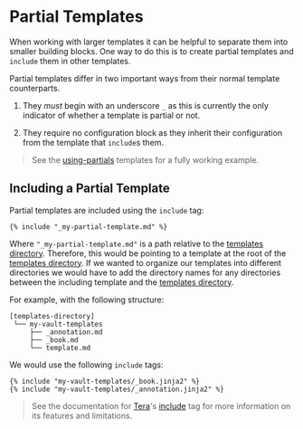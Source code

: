 # Partial Templates

When working with larger templates it can be helpful to separate them into smaller building blocks.
One way to do this is to create partial templates and `include` them in other templates.

Partial templates differ in two important ways from their normal template counterparts.

1. They _must_ begin with an underscore `_` as this is currently the only indicator of whether a
   template is partial or not.

2. They require no configuration block as they inherit their configuration from the template that
   `include`s them.

> <i class="fa fa-info-circle"></i> See the [using-partials][using-partials] templates for a fully
> working example.

## Including a Partial Template

Partial templates are included using the `include` tag:

```jinja2
{% include "_my-partial-template.md" %}
```

Where `"_my-partial-template.md"` is a path relative to the [templates
directory][templates-directory]. Therefore, this would be pointing to a template at the root of the
[templates directory][templates-directory]. If we wanted to organize our templates into different
directories we would have to add the directory names for any directories between the including
template and the [templates directory][templates-directory].

For example, with the following structure:

```plaintext
[templates-directory]
 └── my-vault-templates
     ├── _annotation.md
     ├── _book.md
     └── template.md
```

We would use the following `include` tags:

```jinja2
{% include "my-vault-templates/_book.jinja2" %}
{% include "my-vault-templates/_annotation.jinja2" %}
```

> <i class="fa fa-info-circle"></i> See the documentation for [Tera][tera]'s [include][tera-include]
> tag for more information on its features and limitations.

[templates-directory]: /intro/options/render.md#--templates-directory-path
[tera]: https://tera.netlify.app/
[tera-include]: https://tera.netlify.app/docs/#include
[using-partials]: https://github.com/tnahs/readstor/tree/main/templates/using-partials
